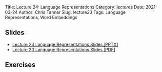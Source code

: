 Title: Lecture 24: Language Representations
Category: lectures
Date: 2021-03-24
Author: Chris Tanner
Slug: lecture23
Tags: Language Representations, Word Embeddings


## Slides
- [Lecture 23 Language Representations Slides [PPTX]]({static}slides/Lecture23_Language_Representations.pptx)
- [Lecture 23 Language Representations Slides [PDF]]({static}slides/Lecture23_Language_Representations.pdf)

## Exercises

